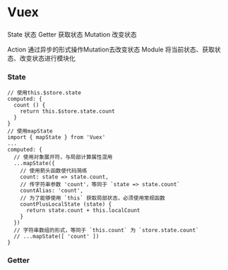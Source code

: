 # Vuex

### 
State 状态
Getter 获取状态
Mutation 改变状态

Action 通过异步的形式操作Mutation去改变状态
Module 将当前状态、获取状态、改变状态进行模块化

### State
``` JS
// 使用this.$store.state
computed: {
  count () {
    return this.$store.state.count
  }
}
// 使用mapState
import { mapState } from 'Vuex'
...
computed: {
  // 使用对象展开符，与局部计算属性混用
  ...mapState({
    // 使用箭头函数使代码简练
    count: state => state.count,
    // 传字符串参数 'count'，等同于 `state => state.count`
    countAlias: 'count',
    // 为了能够使用 `this` 获取局部状态，必须使用常规函数
    countPlusLocalState (state) {
      return state.count + this.localCount
    }
  })
  // 字符串数组的形式，等同于 `this.count` 为 `store.state.count`
  // ...mapState([ 'count' ])
}
```

### Getter


